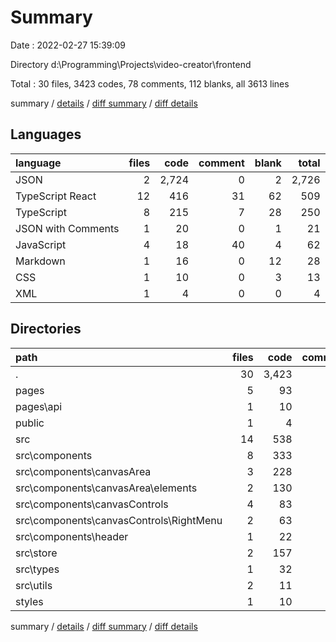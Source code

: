 # Summary

Date : 2022-02-27 15:39:09

Directory d:\Programming\Projects\video-creator\frontend

Total : 30 files,  3423 codes, 78 comments, 112 blanks, all 3613 lines

summary / [details](details.md) / [diff summary](diff.md) / [diff details](diff-details.md)

## Languages
| language | files | code | comment | blank | total |
| :--- | ---: | ---: | ---: | ---: | ---: |
| JSON | 2 | 2,724 | 0 | 2 | 2,726 |
| TypeScript React | 12 | 416 | 31 | 62 | 509 |
| TypeScript | 8 | 215 | 7 | 28 | 250 |
| JSON with Comments | 1 | 20 | 0 | 1 | 21 |
| JavaScript | 4 | 18 | 40 | 4 | 62 |
| Markdown | 1 | 16 | 0 | 12 | 28 |
| CSS | 1 | 10 | 0 | 3 | 13 |
| XML | 1 | 4 | 0 | 0 | 4 |

## Directories
| path | files | code | comment | blank | total |
| :--- | ---: | ---: | ---: | ---: | ---: |
| . | 30 | 3,423 | 78 | 112 | 3,613 |
| pages | 5 | 93 | 6 | 20 | 119 |
| pages\api | 1 | 10 | 1 | 3 | 14 |
| public | 1 | 4 | 0 | 0 | 4 |
| src | 14 | 538 | 28 | 68 | 634 |
| src\components | 8 | 333 | 26 | 45 | 404 |
| src\components\canvasArea | 3 | 228 | 23 | 26 | 277 |
| src\components\canvasArea\elements | 2 | 130 | 14 | 14 | 158 |
| src\components\canvasControls | 4 | 83 | 2 | 16 | 101 |
| src\components\canvasControls\RightMenu | 2 | 63 | 2 | 10 | 75 |
| src\components\header | 1 | 22 | 1 | 3 | 26 |
| src\store | 2 | 157 | 1 | 11 | 169 |
| src\types | 1 | 32 | 0 | 5 | 37 |
| src\utils | 2 | 11 | 0 | 4 | 15 |
| styles | 1 | 10 | 0 | 3 | 13 |

summary / [details](details.md) / [diff summary](diff.md) / [diff details](diff-details.md)